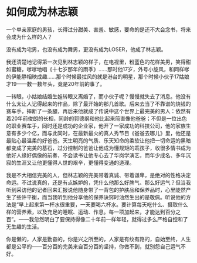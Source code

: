 # 如何成为林志颖

一个单亲家庭的男孩，长得过分甜美、害羞、敏感，要命的是还不大会念书，将来会成为什么样的人？ 

没有成为宅男，也没有成为舞男，更没有成为LOSER，他成了林志颖。 

我还清楚地记得第一次见到林志颖的样子，在电视里，粉蓝色的花样美男，笑得甜如蜜糖，嗲嗲地唱《十七岁那年的雨季》……那时他17岁，外号小旋风，和同样嗲的伊能静相映成趣……那个时候最拉风的就是港台的明星，那个时候小伙子17姑娘才19——数一数年头，竟是20年前的事了。 

一转眼，小姑娘结婚生娃转眼又离婚了，而小伙子呢？慢慢就失去了消息。他没有什么太让人记得起来的作品，除了最开始的那几首歌。后来去当了不靠谱的烧钱的赛车手，摔断了一条腿，再后来他就成了传说中这个世界上最完美的男人：依然有着20年前俊朗的长相，同龄的郭德纲和他比起来简直像他爸爸；不但是一位出色的职业赛车手，同时还是成功的企业家，他开了一家成功的科技公司，他的家族生意有多少个亿，而与此同时，在最新最火的真人秀节目《爸爸去哪儿》里，他还是最贴心最温柔的好爸爸。天生明亮的气质、乐天知命的柔软让他把一切命运的黑暗都变成了完美的基石，过分控制的爸爸让他成为懂规矩的乖孩子，收很多情书成为他好人缘好偶像的前奏，不会读书让他专心去了华岗学演艺，而年少成名、多年沉寂的生涯又让他更懂得人世的艰辛，更懂得变通的道理。 

我是不大相信完美的人，但林志颖的完美带着真诚、带着谦卑，是绝对的性格决定命运。不过说真的，还是有点嫉妒的，凭什么他那么好脾气、那么好运气？但当我听到采访他的记者回来汇报说他随身带了一背包的护肤品和保养品时，心里陡然产生了些许平衡，而当我听到他分享他的保养诀窍时油然生出的是敬佩。听说他的方法是“早上起来第一杯水很重要，一天要喝六杯水。要计算每天吃什么、摄取什么样的营养素，以及充足的睡眠、运动、作息。每一项加起来，才能达到百分之百”。——我忽然明白了要保持得像二十年前一样年轻，就得过多么严格自控和了无生趣的生活。 

你是懒的，人家是勤奋的，你是兴之所至的，人家是有纹有路的，自始至终，人生都是公平的——百分百的完美来自百分百的坚持，你做不到，就别怨自己运气不好。